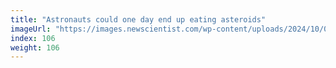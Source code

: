 ```yaml
---
title: "Astronauts could one day end up eating asteroids"
imageUrl: "https://images.newscientist.com/wp-content/uploads/2024/10/04152216/SEI_224396349.jpg?width=788"
index: 106
weight: 106
---
```

